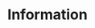 ---
slug: information
title: Information
price: 0
excerpt: Nos guides gratuits vous offrent toute l’information sur comment effectuer vous-mêmes vos démarches.
rank: 5
assistanceFormServiceChoiceLabel: Je veux accéder au guide gratuit de démarches afin de faire moi-même mes démarches.
assistanceFormConfirmationTitle: Informations sur les démarches
assistanceFormConfirmationFirstParagraph: Vous avez demandé d’obtenir des informations pour vous aider dans vos démarches!
assistanceFormConfirmationSecondParagraph: Vous pouvez trouver le guide des démarches qui contient toutes les informations générales dont vous avez besoin en cliquant sur le button «Lire le guide» ci-dessous!
assistanceRequestLink: /#guides
---